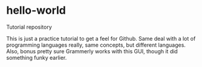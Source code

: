 # hello-world
Tutorial repository

This is just a practice tutorial to get a feel for Github. Same deal with a lot of programming languages really, same concepts, but different languages. Also, bonus pretty sure Grammerly works with this GUI, though it did something funky earlier. 
